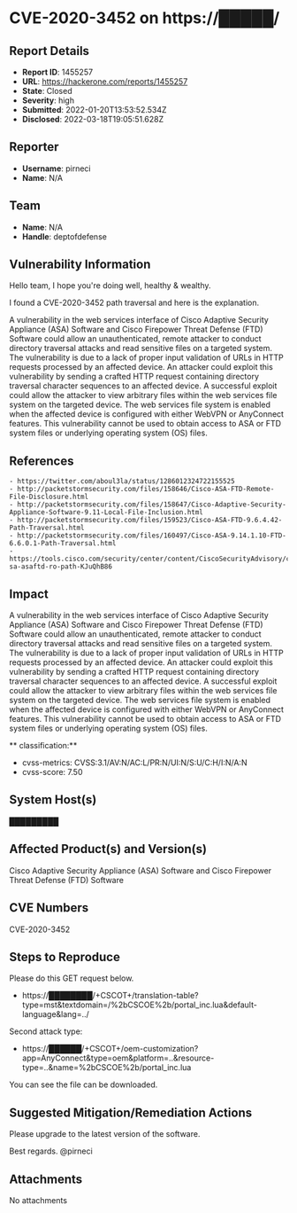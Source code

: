 # CVE-2020-3452 on  https://█████/

## Report Details
- **Report ID**: 1455257
- **URL**: https://hackerone.com/reports/1455257
- **State**: Closed
- **Severity**: high
- **Submitted**: 2022-01-20T13:53:52.534Z
- **Disclosed**: 2022-03-18T19:05:51.628Z

## Reporter
- **Username**: pirneci
- **Name**: N/A

## Team
- **Name**: N/A
- **Handle**: deptofdefense

## Vulnerability Information
Hello team,
I hope you're doing well, healthy & wealthy.

I found a CVE-2020-3452 path traversal and here is the explanation.

A vulnerability in the web services interface of Cisco Adaptive Security Appliance (ASA) Software and Cisco Firepower Threat Defense (FTD) Software could allow an unauthenticated, remote attacker to conduct directory traversal attacks and read sensitive files on a targeted system. The vulnerability is due to a lack of proper input validation of URLs in HTTP requests processed by an affected device. An attacker could exploit this vulnerability by sending a crafted HTTP request containing directory traversal character sequences to an affected device. A successful exploit could allow the attacker to view arbitrary files within the web services file system on the targeted device. The web services file system is enabled when the affected device is configured with either WebVPN or AnyConnect features. This vulnerability cannot be used to obtain access to ASA or FTD system files or underlying operating system (OS) files.

## References

    - https://twitter.com/aboul3la/status/1286012324722155525
    - http://packetstormsecurity.com/files/158646/Cisco-ASA-FTD-Remote-File-Disclosure.html
    - http://packetstormsecurity.com/files/158647/Cisco-Adaptive-Security-Appliance-Software-9.11-Local-File-Inclusion.html
    - http://packetstormsecurity.com/files/159523/Cisco-ASA-FTD-9.6.4.42-Path-Traversal.html
    - http://packetstormsecurity.com/files/160497/Cisco-ASA-9.14.1.10-FTD-6.6.0.1-Path-Traversal.html
    - https://tools.cisco.com/security/center/content/CiscoSecurityAdvisory/cisco-sa-asaftd-ro-path-KJuQhB86

## Impact

A vulnerability in the web services interface of Cisco Adaptive Security Appliance (ASA) Software and Cisco Firepower Threat Defense (FTD) Software could allow an unauthenticated, remote attacker to conduct directory traversal attacks and read sensitive files on a targeted system. The vulnerability is due to a lack of proper input validation of URLs in HTTP requests processed by an affected device. An attacker could exploit this vulnerability by sending a crafted HTTP request containing directory traversal character sequences to an affected device. A successful exploit could allow the attacker to view arbitrary files within the web services file system on the targeted device. The web services file system is enabled when the affected device is configured with either WebVPN or AnyConnect features. This vulnerability cannot be used to obtain access to ASA or FTD system files or underlying operating system (OS) files.

 ** classification:**
-    cvss-metrics: CVSS:3.1/AV:N/AC:L/PR:N/UI:N/S:U/C:H/I:N/A:N
-    cvss-score: 7.50

## System Host(s)
█████████

## Affected Product(s) and Version(s)
Cisco Adaptive Security Appliance (ASA) Software and Cisco Firepower Threat Defense (FTD) Software

## CVE Numbers
CVE-2020-3452

## Steps to Reproduce
Please do this GET request below.

- https://████████/+CSCOT+/translation-table?type=mst&textdomain=/%2bCSCOE%2b/portal_inc.lua&default-language&lang=../

Second attack type:

- https://██████/+CSCOT+/oem-customization?app=AnyConnect&type=oem&platform=..&resource-type=..&name=%2bCSCOE%2b/portal_inc.lua

You can see the file can be downloaded.

## Suggested Mitigation/Remediation Actions
Please upgrade to the latest version of the software.

Best regards.
@pirneci



## Attachments
No attachments
